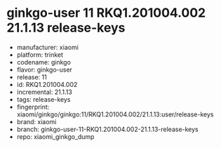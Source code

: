 # ginkgo-user 11 RKQ1.201004.002 21.1.13 release-keys
- manufacturer: xiaomi
- platform: trinket
- codename: ginkgo
- flavor: ginkgo-user
- release: 11
- id: RKQ1.201004.002
- incremental: 21.1.13
- tags: release-keys
- fingerprint: xiaomi/ginkgo/ginkgo:11/RKQ1.201004.002/21.1.13:user/release-keys
- brand: xiaomi
- branch: ginkgo-user-11-RKQ1.201004.002-21.1.13-release-keys
- repo: xiaomi_ginkgo_dump
